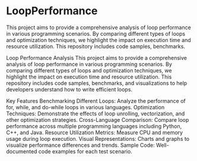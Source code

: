 # LoopPerformance
This project aims to provide a comprehensive analysis of loop performance in various programming scenarios. By comparing different types of loops and optimization techniques, we highlight the impact on execution time and resource utilization. This repository includes code samples, benchmarks.


Loop Performance Analysis
This project aims to provide a comprehensive analysis of loop performance in various programming scenarios. By comparing different types of loops and optimization techniques, we highlight the impact on execution time and resource utilization. This repository includes code samples, benchmarks, and visualizations to help developers understand how to write efficient loops.

Key Features
Benchmarking Different Loops: Analyze the performance of for, while, and do-while loops in various languages.
Optimization Techniques: Demonstrate the effects of loop unrolling, vectorization, and other optimization strategies.
Cross-Language Comparison: Compare loop performance across multiple programming languages including Python, C++, and Java.
Resource Utilization Metrics: Measure CPU and memory usage during loop execution.
Visual Representations: Charts and graphs to visualize performance differences and trends.
Sample Code: Well-documented code examples for each test scenario.
